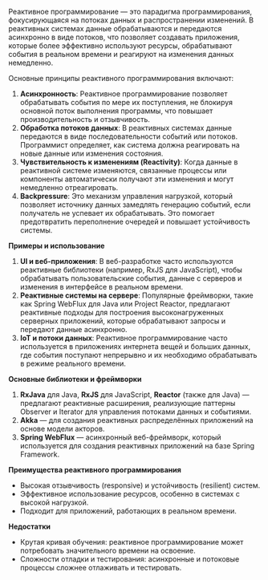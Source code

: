 Реактивное программирование — это парадигма программирования, фокусирующаяся на потоках данных и распространении изменений. В реактивных системах данные обрабатываются и передаются асинхронно в виде потоков, что позволяет создавать приложения, которые более эффективно используют ресурсы, обрабатывают события в реальном времени и реагируют на изменения данных немедленно.

Основные принципы реактивного программирования включают:

1. **Асинхронность**: Реактивное программирование позволяет обрабатывать события по мере их поступления, не блокируя основной поток выполнения программы, что повышает производительность и отзывчивость.
2. **Обработка потоков данных**: В реактивных системах данные передаются в виде последовательности событий или потоков. Программист определяет, как система должна реагировать на новые данные или изменения состояния.
3. **Чувствительность к изменениям (Reactivity)**: Когда данные в реактивной системе изменяются, связанные процессы или компоненты автоматически получают эти изменения и могут немедленно отреагировать.
4. **Backpressure**: Это механизм управления нагрузкой, который позволяет источнику данных замедлять генерацию событий, если получатель не успевает их обрабатывать. Это помогает предотвратить переполнение очередей и повышает устойчивость системы.



**Примеры и использование**

1. **UI и веб-приложения**: В веб-разработке часто используются реактивные библиотеки (например, RxJS для JavaScript), чтобы обрабатывать пользовательские события, данные с серверов и изменения в интерфейсе в реальном времени.
2. **Реактивные системы на сервере**: Популярные фреймворки, такие как Spring WebFlux для Java или Project Reactor, предлагают реактивные подходы для построения высоконагруженных серверных приложений, которые обрабатывают запросы и передают данные асинхронно.
3. **IoT и потоки данных**: Реактивное программирование часто используется в приложениях интернета вещей и больших данных, где события поступают непрерывно и их необходимо обрабатывать в режиме реального времени.

  
**Основные библиотеки и фреймворки**

1. **RxJava** для Java, **RxJS** для JavaScript, **Reactor** (также для Java) — предлагают реактивные расширения, реализующие паттерны Observer и Iterator для управления потоками данных и событиями.
2. **Akka** — для создания реактивных распределённых приложений на основе модели акторов.
3. **Spring WebFlux** — асинхронный веб-фреймворк, который используется для создания реактивных приложений на базе Spring Framework.

  

**Преимущества реактивного программирования**

- Высокая отзывчивость (responsive) и устойчивость (resilient) систем.
- Эффективное использование ресурсов, особенно в системах с высокой нагрузкой.
- Подходит для приложений, работающих в реальном времени.

**Недостатки**

- Крутая кривая обучения: реактивное программирование может потребовать значительного времени на освоение.
- Сложности отладки и тестирования: асинхронные и потоковые процессы сложнее отлаживать и тестировать.